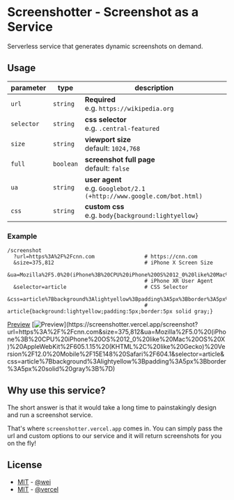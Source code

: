 # Screenshotter - Screenshot as a Service

Serverless service that generates dynamic screenshots on demand.


## Usage

| parameter | type | description |
| --------- | ---- | ----------- |
| `url` | `string` | **Required**<br/>e.g. `https://wikipedia.org` |
| `selector` | `string` | **css selector**<br/>e.g. `.central-featured` |
| `size` | `string` | **viewport size**<br/>default: `1024,768` |
| `full` | `boolean` | **screenshot full page**<br/>default: `false` |
| `ua` | `string` | **user agent**<br/>e.g. `Googlebot/2.1 (+http://www.google.com/bot.html)` |
| `css` | `string` | **custom css**<br/>e.g. `body{background:lightyellow}` |

### Example

```
/screenshot
  ?url=https%3A%2F%2Fcnn.com                # https://cnn.com
  &size=375,812                             # iPhone X Screen Size
  &ua=Mozilla%2F5.0%20(iPhone%3B%20CPU%20iPhone%20OS%2012_0%20like%20Mac%20OS%20X)%20AppleWebKit%2F605.1.15%20(KHTML%2C%20like%20Gecko)%20Version%2F12.0%20Mobile%2F15E148%20Safari%2F604.1
                                            # iPhone XR User Agent
  &selector=article                         # CSS Selector
  &css=article%7Bbackground%3Alightyellow%3Bpadding%3A5px%3Bborder%3A5px%20solid%20gray%3B%7D
                                            # article{background:lightyellow;padding:5px;border:5px solid gray;}
```

[Preview](https://screenshotter.vercel.app/screenshot?url=https%3A%2F%2Fcnn.com&size=375,812&ua=Mozilla%2F5.0%20(iPhone%3B%20CPU%20iPhone%20OS%2012_0%20like%20Mac%20OS%20X)%20AppleWebKit%2F605.1.15%20(KHTML%2C%20like%20Gecko)%20Version%2F12.0%20Mobile%2F15E148%20Safari%2F604.1&selector=article&css=article%7Bbackground%3Alightyellow%3Bpadding%3A5px%3Bborder%3A5px%20solid%20gray%3B%7D)
[![Preview](https://screenshotter.vercel.app/screenshot?url=https%3A%2F%2Fcnn.com&size=375,812&ua=Mozilla%2F5.0%20(iPhone%3B%20CPU%20iPhone%20OS%2012_0%20like%20Mac%20OS%20X)%20AppleWebKit%2F605.1.15%20(KHTML%2C%20like%20Gecko)%20Version%2F12.0%20Mobile%2F15E148%20Safari%2F604.1&selector=article&css=article%7Bbackground%3Alightyellow%3Bpadding%3A5px%3Bborder%3A5px%20solid%20gray%3B%7D)](https://screenshotter.vercel.app/screenshot?url=https%3A%2F%2Fcnn.com&size=375,812&ua=Mozilla%2F5.0%20(iPhone%3B%20CPU%20iPhone%20OS%2012_0%20like%20Mac%20OS%20X)%20AppleWebKit%2F605.1.15%20(KHTML%2C%20like%20Gecko)%20Version%2F12.0%20Mobile%2F15E148%20Safari%2F604.1&selector=article&css=article%7Bbackground%3Alightyellow%3Bpadding%3A5px%3Bborder%3A5px%20solid%20gray%3B%7D)


## Why use this service?

The short answer is that it would take a long time to painstakingly design and run a screenshot service.

That's where `screenshotter.vercel.app` comes in. You can simply pass the url and custom options to our service and it will return screenshots for you on the fly!


## License

- [MIT](https://wei.mit-license.org/) - [@wei](https://github.com/wei)
- [MIT](https://github.com/vercel/og-image/blob/main/LICENSE) - [@vercel](https://github.com/vercel)
